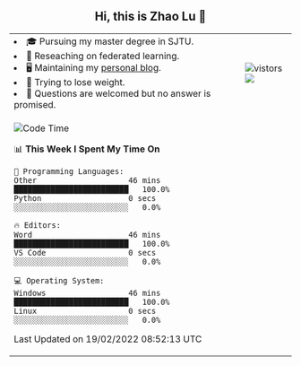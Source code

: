 <h2 align="center"> Hi, this is Zhao Lu 👋</h2>

<table style="overflow:hidden;">
    <tr> 
        <td>
            <li>🎓 Pursuing my master degree in SJTU.</li>
            <li>🌱 Reseaching on federated learning.</li>
            <li>🖥️ Maintaining my <a href="https://ifarewell.xyz">personal blog</a>.</li>
            <li>💪 Trying to lose weight.</li>
            <li>💬 Questions are welcomed but no answer is promised.</li> 
        </td>
        <td>
            <img src="https://visitor-badge.glitch.me/badge?page_id=ifarewell" alt="vistors" />
        <br>
          <img src="https://github-readme-stats.vercel.app/api?username=ifarewell&theme=graywhite&hide=prs,contribs&show_icons=true&hide_border=true&icon_color=CE1D2D&text_color=718096&bg_color=ffffff&hide_title=true" />
        </td>
    </tr>
    <tr>
        <td colspan="2">
            
<!--START_SECTION:waka-->
![Code Time](http://img.shields.io/badge/Code%20Time-96%20hrs%208%20mins-blue)

📊 **This Week I Spent My Time On** 

```text
💬 Programming Languages: 
Other                    46 mins             █████████████████████████   100.0% 
Python                   0 secs              ░░░░░░░░░░░░░░░░░░░░░░░░░   0.0%

🔥 Editors: 
Word                     46 mins             █████████████████████████   100.0% 
VS Code                  0 secs              ░░░░░░░░░░░░░░░░░░░░░░░░░   0.0%

💻 Operating System: 
Windows                  46 mins             █████████████████████████   100.0% 
Linux                    0 secs              ░░░░░░░░░░░░░░░░░░░░░░░░░   0.0%

```


 Last Updated on 19/02/2022 08:52:13 UTC
<!--END_SECTION:waka-->
            
</td></tr>
</table>


